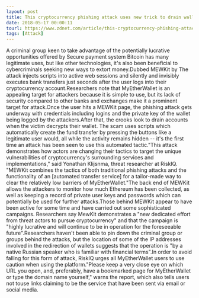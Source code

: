 ```yaml
---
layout: post
title: This cryptocurrency phishing attack uses new trick to drain wallets
date: 2018-05-17 00:00:11
tourl: https://www.zdnet.com/article/this-cryptocurrency-phishing-attack-uses-new-trick-to-drains-wallets/
tags: [Attack]
---
```

A criminal group keen to take advantage of the potentially lucrative opportunities offered by Secure payment system Bitcoin has many legitimate uses, but like other technologies, it's also been beneficial to cybercriminals seeking new ways to extort money.Dubbed MEWKit by The attack injects scripts into active web sessions and silently and invisibly executes bank transfers just seconds after the user logs into their cryptocurrency account.Researchers note that MyEtherWallet is an appealing target for attackers because it is simple to use, but its lack of security compared to other banks and exchanges make it a prominent target for attack.Once the user hits a MEWKit page, the phishing attack gets underway with credentials including logins and the private key of the wallet being logged by the attackers.After that, the crooks look to drain accounts when the victim decrypts their wallet. The scam uses scripts which automatically create the fund transfer by pressing the buttons like a legitimate user would, all while the activity remains hidden -- it's the first time an attack has been seen to use this automated tactic."This attack demonstrates how actors are changing their tactics to target the unique vulnerabilities of cryptocurrency's surrounding services and implementations," said Yonathan Klijsnma, threat researcher at RiskIQ. "MEWKit combines the tactics of both traditional phishing attacks and the functionality of an [automated transfer service] for a tailor-made way to clear the relatively low barriers of MyEtherWallet."The back end of MEWKit allows the attackers to monitor how much Ethereum has been collected, as well as keeping a record of private user keys and passwords which can potentially be used for further attacks.Those behind MEWKit appear to have been active for some time and have carried out some sophisticated campaigns. Researchers say MewKit demonstrates a "new dedicated effort from threat actors to pursue cryptocurrency" and that the campaign is "highly lucrative and will continue to be in operation for the foreseeable future".Researchers haven't been able to pin down the criminal group or groups behind the attacks, but the location of some of the IP addresses involved in the redirection of wallets suggests that the operation is "by a native Russian speaker who is familiar with financial terms".In order to avoid falling for this form of attack, RiskIQ urges all MyEtherWallet users to use caution when using the platform."Please keep a very close eye on which URL you open, and, preferably, have a bookmarked page for MyEtherWallet or type the domain name yourself," warns the report, which also tells users not touse links claiming to be the service that have been sent via email or social media.